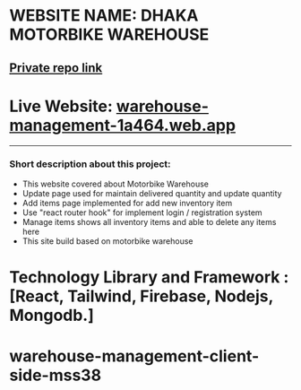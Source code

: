 # WEBSITE NAME: DHAKA MOTORBIKE WAREHOUSE

## [Private repo link](https://github.com/ProgrammingHeroWC4/warehouse-management-client-side-mss38)
# Live Website: [warehouse-management-1a464.web.app](https://warehouse-management-1a464.web.app)

--------------
### Short description about this project:
<ul>
<li> This website covered about Motorbike Warehouse</li>
<li> Update page used for maintain delivered quantity and update quantity </li>
<li> Add items page implemented for add new inventory item</li>
<li> Use "react router hook" for implement login / registration system</li>
<li> Manage items shows all inventory items and able to delete any items here </li>
<li> This site build based on motorbike warehouse</li>
</ul>

# Technology Library and Framework : [React, Tailwind, Firebase, Nodejs, Mongodb.]

# warehouse-management-client-side-mss38
